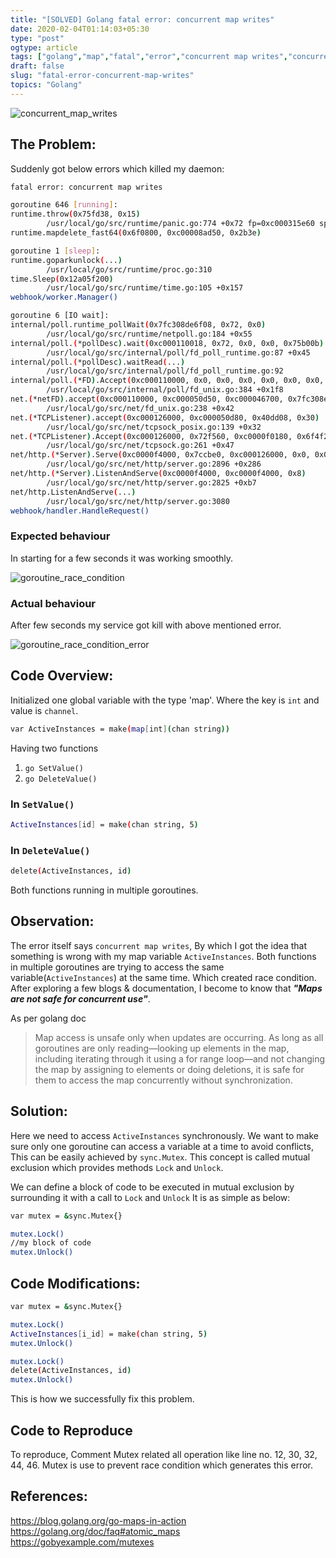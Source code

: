 ```yaml
---
title: "[SOLVED] Golang fatal error: concurrent map writes"
date: 2020-02-04T01:14:03+05:30
type: "post"
ogtype: article
tags: ["golang","map","fatal","error","concurrent map writes","concurrent"]
draft: false
slug: "fatal-error-concurrent-map-writes"
topics: "Golang"
---
```


![concurrent_map_writes](/img/golang/concurrent_map_writes.jpg)


## The Problem: 

Suddenly got below errors which killed my daemon:

```sh
fatal error: concurrent map writes

goroutine 646 [running]:
runtime.throw(0x75fd38, 0x15)
        /usr/local/go/src/runtime/panic.go:774 +0x72 fp=0xc000315e60 sp=0xc000315e30 pc=0x42ecf2
runtime.mapdelete_fast64(0x6f0800, 0xc00008ad50, 0x2b3e)

goroutine 1 [sleep]:
runtime.goparkunlock(...)
        /usr/local/go/src/runtime/proc.go:310
time.Sleep(0x12a05f200)
        /usr/local/go/src/runtime/time.go:105 +0x157
webhook/worker.Manager()

goroutine 6 [IO wait]:
internal/poll.runtime_pollWait(0x7fc308de6f08, 0x72, 0x0)
        /usr/local/go/src/runtime/netpoll.go:184 +0x55
internal/poll.(*pollDesc).wait(0xc000110018, 0x72, 0x0, 0x0, 0x75b00b)
        /usr/local/go/src/internal/poll/fd_poll_runtime.go:87 +0x45
internal/poll.(*pollDesc).waitRead(...)
        /usr/local/go/src/internal/poll/fd_poll_runtime.go:92
internal/poll.(*FD).Accept(0xc000110000, 0x0, 0x0, 0x0, 0x0, 0x0, 0x0, 0x0)
        /usr/local/go/src/internal/poll/fd_unix.go:384 +0x1f8
net.(*netFD).accept(0xc000110000, 0xc000050d50, 0xc000046700, 0x7fc308e426d0)
        /usr/local/go/src/net/fd_unix.go:238 +0x42
net.(*TCPListener).accept(0xc000126000, 0xc000050d80, 0x40dd08, 0x30)
        /usr/local/go/src/net/tcpsock_posix.go:139 +0x32
net.(*TCPListener).Accept(0xc000126000, 0x72f560, 0xc0000f0180, 0x6f4f20, 0x9c00c0)
        /usr/local/go/src/net/tcpsock.go:261 +0x47
net/http.(*Server).Serve(0xc0000f4000, 0x7ccbe0, 0xc000126000, 0x0, 0x0)
        /usr/local/go/src/net/http/server.go:2896 +0x286
net/http.(*Server).ListenAndServe(0xc0000f4000, 0xc0000f4000, 0x8)
        /usr/local/go/src/net/http/server.go:2825 +0xb7
net/http.ListenAndServe(...)
        /usr/local/go/src/net/http/server.go:3080
webhook/handler.HandleRequest()

```

### Expected behaviour

In starting for a few seconds it was working smoothly. 

![goroutine_race_condition](/img/golang/Go-Routines_race_condition.png)

### Actual behaviour

After few seconds my service got kill with above mentioned error.

![goroutine_race_condition_error](/img/golang/Go-Routines_race_condition_error.png)

## Code Overview:

Initialized one global variable with the type 'map'. Where the key is `int` and value is `channel`.

```sh
var ActiveInstances = make(map[int](chan string))
```

Having two functions

1. `go SetValue()`
2. `go DeleteValue()`

### In `SetValue()`

```sh
ActiveInstances[id] = make(chan string, 5)
```  

### In `DeleteValue()`

```sh
delete(ActiveInstances, id)
```

Both functions running in multiple goroutines.

## Observation:

The error itself says `concurrent map writes`, By which I got the idea that something is wrong with my map variable `ActiveInstances`. Both functions in multiple goroutines are trying to access the same variable(`ActiveInstances`) at the same time. Which created race condition. After exploring a few blogs & documentation, I become to know that **_"Maps are not safe for concurrent use"_**. 

As per golang doc   

> Map access is unsafe only when updates are occurring. As long as all goroutines are only reading—looking up elements in the map, including iterating through it using a for range loop—and not changing the map by assigning to elements or doing deletions, it is safe for them to access the map concurrently without synchronization.

## Solution:

Here we need to access `ActiveInstances` synchronously. We want to make sure only one goroutine can access a variable at a time to avoid conflicts, This can be easily achieved by `sync.Mutex`. This concept is called mutual exclusion which provides methods `Lock` and `Unlock`. 

We can define a block of code to be executed in mutual exclusion by surrounding it with a call to `Lock` and `Unlock`
It is as simple as below:

```sh
var mutex = &sync.Mutex{}

mutex.Lock()
//my block of code
mutex.Unlock()
```

## Code Modifications:

```sh
var mutex = &sync.Mutex{}

mutex.Lock()
ActiveInstances[i_id] = make(chan string, 5)
mutex.Unlock()
```

```sh
mutex.Lock()
delete(ActiveInstances, id)
mutex.Unlock()
```

This is how we successfully fix this problem. 

## Code to Reproduce

To reproduce, Comment Mutex related all operation like line no. 12, 30, 32, 44, 46. Mutex is use to prevent race condition which generates this error.

<script src="https://gist.github.com/ashishtiwari1993/d494b71ac264184ba46ced1bf2114c30.js"></script>

## References:

https://blog.golang.org/go-maps-in-action  
https://golang.org/doc/faq#atomic_maps  
https://gobyexample.com/mutexes  
